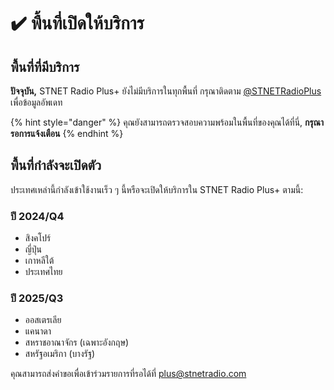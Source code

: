 # ✔️ พื้นที่เปิดให้บริการ

## พื้นที่ที่มีบริการ

**ปัจจุบัน,** STNET Radio Plus+ ยังไม่มีบริการในทุกพื้นที่ กรุณาติดตาม [@STNETRadioPlus](https://twitter.com/STNETRadioPlus) เพื่อข้อมูลอัพเดท

{% hint style="danger" %}
คุณยังสามารถตรวจสอบความพร้อมในพื้นที่ของคุณได้ที่นี่, **กรุณารอการแจ้งเตือน**
{% endhint %}

## พื้นที่กำลังจะเปิดตัว

ประเทศเหล่านี้กำลังเข้าใช้งานเร็ว ๆ นี้หรือจะเปิดให้บริการใน STNET Radio Plus+ ตามนี้:

### ปี 2024/Q4

* สิงคโปร์
* ญี่ปุ่น
* เกาหลีใต้
* ประเทศไทย

### ปี 2025/Q3

* ออสเตรเลีย
* แคนาดา
* สหราชอาณาจักร (เฉพาะอังกฤษ)
* สหรัฐอเมริกา (บางรัฐ)

คุณสามารถส่งคำขอเพื่อเข้าร่วมรายการที่รอได้ที่ [plus@stnetradio.com](mailto:plus@stnetradio.com)
